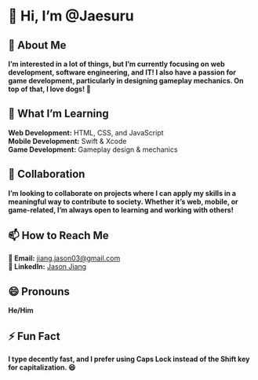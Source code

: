 # 👋 Hi, I’m @Jaesuru
## 👀 About Me
**I’m interested in a lot of things, but I’m currently focusing on web development, software engineering, and IT! I also have a passion for game development, particularly in designing gameplay mechanics. On top of that, I love dogs! 🐶**

## 🌱 What I’m Learning
**Web Development:** HTML, CSS, and JavaScript
<br>
**Mobile Development:** Swift & Xcode
<br>
**Game Development:** Gameplay design & mechanics

## 💞️ Collaboration
**I’m looking to collaborate on projects where I can apply my skills in a meaningful way to contribute to society. Whether it’s web, mobile, or game-related, I’m always open to learning and working with others!**

## 📫 How to Reach Me
**📧 Email:** jiang.jason03@gmail.com
<br>
**💼 LinkedIn:** [Jason Jiang](https://www.linkedin.com/in/jasonjiangexperience/)

## 😄 Pronouns
**He/Him**

## ⚡ Fun Fact
**I type decently fast, and I prefer using Caps Lock instead of the Shift key for capitalization. 😆**


